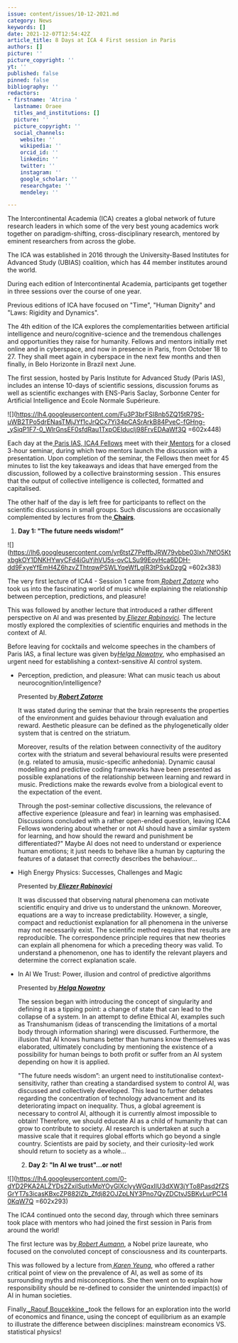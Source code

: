 ```yaml
---
issue: content/issues/10-12-2021.md
category: News
keywords: []
date: 2021-12-07T12:54:42Z
article_title: 8 Days at ICA 4 First session in Paris
authors: []
picture: ''
picture_copyright: ''
yt: ''
published: false
pinned: false
bibliography: ''
redactors:
- firstname: 'Atrina '
  lastname: Oraee
  titles_and_institutions: []
  picture: ''
  picture_copyright: ''
  social_channels:
    website: ''
    wikipedia: ''
    orcid_id: ''
    linkedin: ''
    twitter: ''
    instagram: ''
    google_scholar: ''
    researchgate: ''
    mendeley: ''

---
```

The Intercontinental Academia (ICA) creates a global network of future research leaders in which some of the very best young academics work together on paradigm-shifting, cross-disciplinary research, mentored by eminent researchers from across the globe.

The ICA was established in 2016 through the University-Based Institutes for Advanced Study (UBIAS) coalition, which has 44 member institutes around the world.

During each edition of Intercontinental Academia, participants get together in three sessions over the course of one year.

Previous editions of ICA have focused on "Time", "Human Dignity" and "Laws: Rigidity and Dynamics".

The 4th edition of the ICA explores the complementarities between artificial intelligence and neuro/cognitive-science and the tremendous challenges and opportunities they raise for humanity. Fellows and mentors initially met online and in cyberspace, and now in presence in Paris, from October 18 to 27. They shall meet again in cyberspace in the next few months and then finally, in Belo Horizonte in Brazil next June.

The first session, hosted by Paris Institute for Advanced Study (Paris IAS), includes an intense 10-days of scientific sessions, discussion forums as well as scientific exchanges with ENS-Paris Saclay, Sorbonne Center for Artificial Intelligence and Ecole Normale Supérieure.

![](https://lh4.googleusercontent.com/Fu3P3brFSI8nb5ZQ15tR79S-uWB2TPo5drENasTMjJYf1cJrQCx7Yi34pCASrArkB84PveC-fGHng-_ySiqP1F7-0_WlrGnsEF0sfdRau1TxpOEIducIj98FrvEDAaWf3Q =602x448)

Each day at the[ Paris IAS](https://www.paris-iea.fr/en/ "Paris IEA"),[ ICA4 Fellows](https://www.intercontinental-academia.org/fellows "ICA4 Fellows") meet with their[ Mentors](https://www.intercontinental-academia.org/mentors "ICA4 Mentors") for a closed 3-hour seminar, during which two mentors launch the discussion with a presentation. Upon completion of the seminar, the Fellows then meet for 45 minutes to list the key takeaways and ideas that have emerged from the discussion, followed by a collective brainstorming session  . This ensures that the output of collective intelligence is collected, formatted and capitalised.

The other half of the day is left free for participants to reflect on the scientific discussions    in small groups. Such discussions are occasionally complemented by lectures from the[ **Chairs**](https://www.intercontinental-academia.org/about/ica4 "ICA4 Chairs").

1. **Day 1: "The future needs wisdom!”**

![](https://lh6.googleusercontent.com/yr6tstZ7PeffbJRW79vbbe03lxh7NfO5KtxbgkOY1DNKHYwyCFd4iGuYjhVU5s-ovCLSu99EovHca6DDH-dd9FxyeYfEmH4Z6hzvZThtrqwPSWLYqeWfLglR3tPSvkDzgQ =602x383)

The very first lecture of ICA4 - Session 1 came from[ _Robert Zatorre_](https://www.intercontinental-academia.org/mentors#zatorre "Robert Zatorre") who took us into the fascinating world of music while explaining the relationship between perception, predictions, and pleasure!

This was followed by another lecture that introduced a rather different perspective on AI and was presented by[ _Eliezer Rabinovici_](https://www.intercontinental-academia.org/about/ica4/#rabinovici "Eliezer Rabinovici")_._ The lecture mostly explored the complexities of scientific enquiries and methods in the context of AI.

Before leaving for cocktails and welcome speeches in the chambers of Paris IAS, a final lecture was given by[_Helga Nowotny_](http://helga-nowotny.eu "Helga Nowotny"), who emphasised an urgent need for establishing a context-sensitive AI control system.

* Perception, prediction, and pleasure: What can music teach us about neurocognition/intelligence?

  Presented by[ **_Robert Zatorre_**](https://www.intercontinental-academia.org/mentors#zatorre "Robert Zatorre")

  It was stated during the seminar that the brain represents the properties of the environment and guides behaviour through evaluation and reward. Aesthetic pleasure can be defined as the phylogenetically older system that is centred on the striatum.

  Moreover, results of the relation between connectivity of the auditory cortex with the striatum and several behavioural results were presented (e.g. related to amusia, music-specific anhedonia). Dynamic causal modelling and predictive coding frameworks have been presented as possible explanations of the relationship between learning and reward in music. Predictions make the rewards evolve from a biological event to the expectation of the event.

  Through the post-seminar collective discussions, the relevance of affective experience (pleasure and fear) in learning was emphasised. Discussions concluded with a rather open-ended question, leaving ICA4 Fellows wondering about whether or not AI should have a similar system for learning, and how should the reward and punishment be differentiated?" Maybe AI does not need to understand or experience human emotions; it just needs to behave like a human by capturing the features of a dataset that correctly describes the behaviour...
* High Energy Physics: Successes, Challenges and Magic

  Presented by[ **_Eliezer Rabinovici_**](https://www.intercontinental-academia.org/about/ica4/#rabinovici "Eliezer Rabinovici")

  It was discussed that observing natural phenomena can motivate scientific enquiry and drive us to understand the unknown. Moreover, equations are a way to increase predictability. However, a single, compact and reductionist explanation for all phenomena in the universe may not necessarily exist. The scientific method requires that results are reproducible. The correspondence principle requires that new theories can explain all phenomena for which a preceding theory was valid. To understand a phenomenon, one has to identify the relevant players and determine the correct explanation scale.
* In AI We Trust: Power, illusion and control of predictive algorithms

  Presented by[ **_Helga Nowotny_**](http://helga-nowotny.eu "Helga Nowotny")

  The session began with introducing the concept of singularity and defining it as a tipping point: a change of state that can lead to the collapse of a system. In an attempt to define Ethical AI, examples such as Transhumanism (ideas of transcending the limitations of a mortal body through information sharing) were discussed. Furthermore, the illusion that AI knows humans better than humans know themselves was elaborated, ultimately concluding by mentioning the existence of a possibility for human beings to both profit or suffer from an AI system depending on how it is applied.

  "The future needs wisdom”: an urgent need to institutionalise context-sensitivity, rather than creating a standardised system to control AI, was discussed and collectively developed. This lead to further debates regarding the concentration of technology advancement and its deteriorating impact on inequality. Thus, a global agreement is necessary to control AI, although it is currently almost impossible to obtain! Therefore, we should educate AI as a child of humanity that can grow to contribute to society. AI research is undertaken at such a massive scale that it requires global efforts which go beyond a single country. Scientists are paid by society, and their curiosity-led work should return to society as a whole…

   
  2. **Day 2: "In** **AI we** **trust"...or not!**

![](https://lh4.googleusercontent.com/0-dYD2PKA2ALZYDs2ZxilSutlxMpYOyGlXclyyWGqxIlU3dXW3jYTo8Pasd2fZSGrYT7s3icasKBxcZP882lZb_Zfdj82OJZpLNY3Pno7QyZDCtvJSBKvLurPC140KqW7Q =602x293)

The ICA4 continued onto the second day, through which three seminars took place with mentors who had joined the first session in Paris from around the world!

The first lecture was by[ _Robert Aumann_](https://www.intercontinental-academia.org/mentors#aumann "Robert Aumann"), a Nobel prize laureate, who focused on the convoluted concept of consciousness and its counterparts.

This was followed by a lecture from[ _Karen Yeung_](https://www.intercontinental-academia.org/mentors#yeung "Karen Yeung"), who offered a rather critical point of view on the prevalence of AI, as well as some of its surrounding myths and misconceptions. She then went on to explain how responsibility should be re-defined to consider the unintended impact(s) of AI in human societies.

Finally,[_Raouf Boucekkine _](https://www.intercontinental-academia.org/about/ica4#boucekkine "Raouf Boucekkine")took the fellows for an exploration into the world of economics and finance, using the concept of equilibrium as an example to illustrate the difference between disciplines: mainstream economics VS. statistical physics!